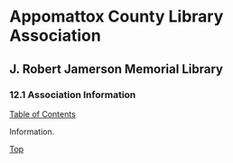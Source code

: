 [0]: ../README.md
[12.1]: association-information.md

# Appomattox County Library Association
## J. Robert Jamerson Memorial Library
### 12.1 Association Information
[Table of Contents][0]

Information.

[Top][12.1]
